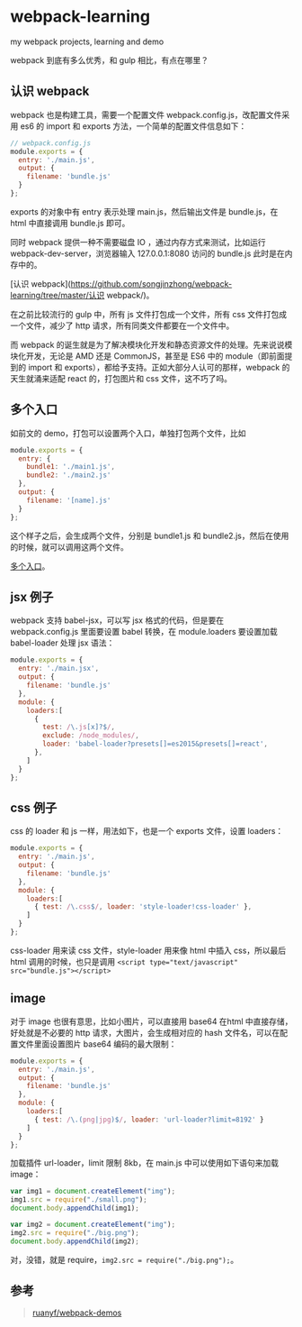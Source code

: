 # webpack-learning
my webpack projects, learning and demo

webpack 到底有多么优秀，和 gulp 相比，有点在哪里？

## 认识 webpack

webpack 也是构建工具，需要一个配置文件 webpack.config.js，改配置文件采用 es6 的 import 和 exports 方法，一个简单的配置文件信息如下：

```javascript
// webpack.config.js
module.exports = {
  entry: './main.js',
  output: {
    filename: 'bundle.js'
  }
};
```

exports 的对象中有 entry 表示处理 main.js，然后输出文件是 bundle.js，在html 中直接调用 bundle.js 即可。

同时 webpack 提供一种不需要磁盘 IO ，通过内存方式来测试，比如运行 webpack-dev-server，浏览器输入 127.0.0.1:8080 访问的 bundle.js 此时是在内存中的。

[认识 webpack](https://github.com/songjinzhong/webpack-learning/tree/master/认识 webpack/)。

在之前比较流行的 gulp 中，所有 js 文件打包成一个文件，所有 css 文件打包成一个文件，减少了 http 请求，所有同类文件都要在一个文件中。

而 webpack 的诞生就是为了解决模块化开发和静态资源文件的处理。先来说说模块化开发，无论是 AMD 还是 CommonJS，甚至是 ES6 中的 module（即前面提到的 import 和 exports），都给予支持。正如大部分人认可的那样，webpack 的天生就涌来适配 react 的，打包图片和 css 文件，这不巧了吗。

## 多个入口

如前文的 demo，打包可以设置两个入口，单独打包两个文件，比如

```javascript
module.exports = {
  entry: {
    bundle1: './main1.js',
    bundle2: './main2.js'
  },
  output: {
    filename: '[name].js'
  }
};
```

这个样子之后，会生成两个文件，分别是 bundle1.js 和 bundle2.js，然后在使用的时候，就可以调用这两个文件。

[多个入口](https://github.com/songjinzhong/webpack-learning/tree/master/多个入口/)。

## jsx 例子

webpack 支持 babel-jsx，可以写 jsx 格式的代码，但是要在 webpack.config.js 里面要设置 babel 转换，在 module.loaders 要设置加载 babel-loader 处理 jsx 语法：

```javascript
module.exports = {
  entry: './main.jsx',
  output: {
    filename: 'bundle.js'
  },
  module: {
    loaders:[
      {
        test: /\.js[x]?$/,
        exclude: /node_modules/,
        loader: 'babel-loader?presets[]=es2015&presets[]=react',
      },
    ]
  }
};
```
## css 例子

css 的 loader 和 js 一样，用法如下，也是一个 exports 文件，设置 loaders：

```javascript
module.exports = {
  entry: './main.js',
  output: {
    filename: 'bundle.js'
  },
  module: {
    loaders:[
      { test: /\.css$/, loader: 'style-loader!css-loader' },
    ]
  }
};
```

css-loader 用来读 css 文件，style-loader 用来像 html 中插入 css，所以最后 html 调用的时候，也只是调用 `<script type="text/javascript" src="bundle.js"></script>`

## image

对于 image 也很有意思，比如小图片，可以直接用 base64 在html 中直接存储，好处就是不必要的 http 请求，大图片，会生成相对应的 hash 文件名，可以在配置文件里面设置图片 base64 编码的最大限制：

```javascript
module.exports = {
  entry: './main.js',
  output: {
    filename: 'bundle.js'
  },
  module: {
    loaders:[
      { test: /\.(png|jpg)$/, loader: 'url-loader?limit=8192' }
    ]
  }
};
```

加载插件 url-loader，limit 限制 8kb，在 main.js 中可以使用如下语句来加载 image：

```javascript
var img1 = document.createElement("img");
img1.src = require("./small.png");
document.body.appendChild(img1);

var img2 = document.createElement("img");
img2.src = require("./big.png");
document.body.appendChild(img2);
```

对，没错，就是 require，`img2.src = require("./big.png");`。

## 参考

>[ruanyf/webpack-demos](https://github.com/ruanyf/webpack-demos)
